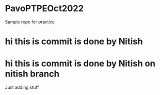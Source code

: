 # PavoPTPEOct2022
Sample repo for practice



# hi this is commit is done by Nitish

# hi this is commit is done by Nitish on nitish branch

Just adding stuff

